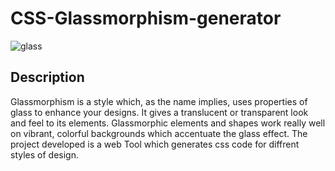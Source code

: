 # CSS-Glassmorphism-generator

![glass](https://user-images.githubusercontent.com/52010932/209401759-a095dde5-7685-449e-a7af-4b6950ea1c1d.png)

## Description
Glassmorphism is a style which, as the name implies, uses properties of glass to enhance your designs. It gives a translucent or transparent look and feel to its elements. Glassmorphic elements and shapes work really well on vibrant, colorful backgrounds which accentuate the glass effect. The project developed is a web Tool which generates css code for diffrent styles of design.
